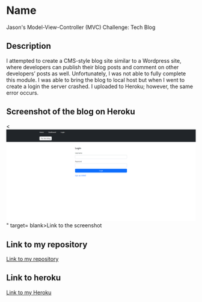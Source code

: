 # Name
Jason's Model-View-Controller (MVC) Challenge: Tech Blog

## Description
 I attempted to create a CMS-style blog site similar to a Wordpress site, where developers can publish their blog posts and comment on other developers’ posts as well. Unfortunately, I was not able to fully complete this module. I was able to bring the blog to local host but when I went to create a login the server crashed. I uploaded to Heroku; however, the same error occurs.

  ## Screenshot of the blog on Heroku
<<img src="./images/localhost.png" alt="screenshot of my page">" target= blank>Link to the screenshot</a>  
  
  ## Link to my repository
<a href="https://github.com/jrettinger/model-view-controller" target= blank>Link to my repository</a>

  ## Link to heroku
<a href="https://jasons-tech-blog.herokuapp.com/" target= blank>Link to my Heroku</a>

